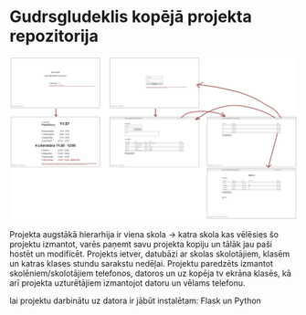 # Gudrsgludeklis kopējā projekta repozitorija

![alt text](img/kopskats.png "Gudrs Gludeklis projekta kopskats")

Projekta augstākā hierarhija ir viena skola -> katra skola kas vēlēsies šo projektu izmantot, varēs paņemt savu projekta kopiju un tālāk jau paši hostēt un modificēt. Projekts ietver, datubāzi ar skolas skolotājiem, klasēm un katras klases stundu sarakstu nedēļai. Projektu paredzēts izmantot skolēniem/skolotājiem telefonos, datoros un uz kopēja tv ekrāna klasēs, kā arī projekta uzturētājiem izmantojot datoru un vēlams telefonu.

lai projektu darbinātu uz datora ir jābūt instalētam: Flask un Python
